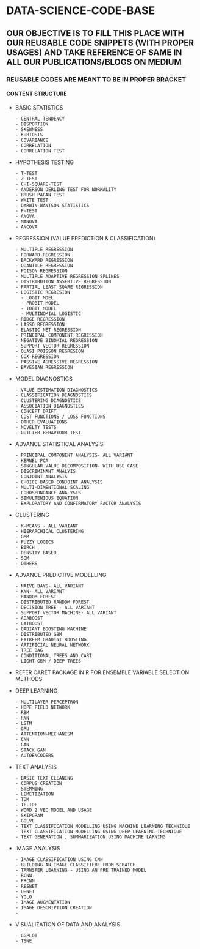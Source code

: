 # DATA-SCIENCE-CODE-BASE

## OUR OBJECTIVE IS TO FILL THIS PLACE WITH OUR REUSABLE CODE SNIPPETS (WITH PROPER USAGES) AND TAKE REFERENCE OF SAME IN ALL OUR PUBLICATIONS/BLOGS ON MEDIUM

### REUSABLE CODES ARE MEANT TO BE IN PROPER BRACKET

#### CONTENT STRUCTURE

* BASIC STATISTICS

      - CENTRAL TENDENCY
      - DISPORTION
      - SKEWNESS
      - KURTOSIS
      - COVARIANCE
      - CORRELATION
      - CORRELATION TEST
      
* HYPOTHESIS TESTING

      - T-TEST
      - Z-TEST
      - CHI-SQUARE-TEST
      - ANDERSON DERLING TEST FOR NORMALITY
      - BRUSH PAGAN TEST
      - WHITE TEST
      - DARWIN-WANTSON STATISTICS
      - F-TEST
      - ANOVA
      - MANOVA
      - ANCOVA
      
* REGRESSION (VALUE PREDICTION & CLASSIFICATION)

      - MULTIPLE REGRESSION
      - FORWARD REGRESSION
      - BACKWARD REGRESSION
      - QUANTILE REGRESSION
      - POISON REGRESSION
      - MULTIPLE ADAPTIVE REGRESSION SPLINES
      - DISTRIBUTION ASSERTIVE REGRESSION
      - PARTIAL LEAST SQARE REGRESSION
      - LOGISTIC REGRESION
        - LOGIT MOEL
        - PROBIT MODEL
        - TOBIT MODEL
        - MULTINOMIAL LOGISTIC
      - RIDGE REGRESSION
      - LASSO REGRESSION
      - ELASTIC NET REGRESSION
      - PRINCIPAL COMPONENT REGRESSION
      - NEGATIVE BINOMIAL REGRESSION
      - SUPPORT VECTOR REGRESSION
      - QUASI POISSON REGRESION 
      - COX REGRESSION
      - PASSIVE AGRESSIVE REGRESSION
      - BAYESIAN REGRESSION

* MODEL DIAGNOSTICS

      - VALUE ESTIMATION DIAGNOSTICS
      - CLASSIFICATION DIAGNOSTICS
      - CLUSTERING DIAGNOSTICS
      - ASSOCIATION DIAGNOSTICS
      - CONCEPT DRIFT
      - COST FUNCTIONS / LOSS FUNCTIONS
      - OTHER EVALUATIONS
      - NOVELTY TESTS
      - OUTLIER BEHAVIOUR TEST

* ADVANCE STATISTICAL ANALYSIS

      - PRINCIPAL COMPONENT ANALYSIS- ALL VARIANT
      - KERNEL PCA
      - SINGULAR VALUE DECOMPOSITION- WITH USE CASE
      - DISCRIMINANT ANALYIS
      - CONJOINT ANALYSIS
      - CHOICE BASED CONJOINT ANALYSIS
      - MULTI-DIMENTIONAL SCALING
      - COROSPONDANCE ANALYSIS
      - SIMULTENIOUS EQUATION
      - EXPLORATORY AND CONFIRMATORY FACTOR ANALYSIS
      
      
* CLUSTERING

      - K-MEANS - ALL VARIANT
      - HIERARCHICAL CLUSTERING
      - GMM
      - FUZZY LOGICS
      - BIRCH
      - DENSITY BASED
      - SOM
      - OTHERS

* ADVANCE PREDICTIVE MODELLING 

      - NAIVE BAYS- ALL VARIANT
      - KNN- ALL VARIANT
      - RANDOM FOREST
      - DISTRIBUTED RANDOM FOREST
      - DECISION TREE - ALL VARIANT
      - SUPPORT VECTOR MACHINE- ALL VARIANT
      - ADABOOST
      - CATBOOST
      - GADIANT BOOSTING MACHINE
      - DISTRIBUTED GBM
      - EXTREEM GRADINT BOOSTING 
      - ARTIFICIAL NEURAL NETWORK
      - TREE BAG
      - CONDITIONAL TREES AND CART
      - LIGHT GBM / DEEP TREES
      
* REFER CARET PACKAGE IN R FOR ENSEMBLE VARIABLE SELECTION METHODS
      
* DEEP LEARNING

      - MULTILAYER PERCEPTRON
      - HOPE FIELD NETWORK
      - RBM
      - RNN
      - LSTM
      - GRU
      - ATTENTION-MECHANISM
      - CNN
      - GAN
      - STACK GAN
      - AUTOENCODERS
      
      
* TEXT ANALYSIS

      - BASIC TEXT CLEANING
      - CORPUS CREATION
      - STEMMING
      - LEMETIZATION
      - TDM
      - TF-IDF
      - WORD 2 VEC MODEL AND USAGE
      - SKIPGRAM 
      - GOLVE
      - TEXT CLASSIFICATION MODELLING USING MACHINE LEARNING TECHNIQUE
      - TEXT CLASSIFICATION MODELLING USING DEEP LEARNING TECHNIQUE
      - TEXT GENERATION , SUMMARIZATION USING MACHINE LARNING
      

* IMAGE ANALYSIS

      - IMAGE CLASSIFICATION USING CNN
      - BUILDING AN IMAGE CLASSIFIERE FROM SCRATCH
      - TARNSFER LEARNING - USING AN PRE TRAINED MODEL
      - RCNN
      - FRCNN
      - RESNET
      - U-NET
      - YOLO
      - IMAGE AUGMENTATION
      - IMAGE DESCRIPTION CREATION
      -
* VISUALIZATION OF DATA AND ANALYSIS

      - GGPLOT
      - TSNE

